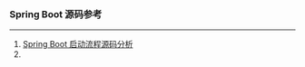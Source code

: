 ### Spring Boot 源码参考

---
1. [Spring Boot 启动流程源码分析](https://www.cnblogs.com/java-chen-hao/p/11829344.html#_label0)    
2. 